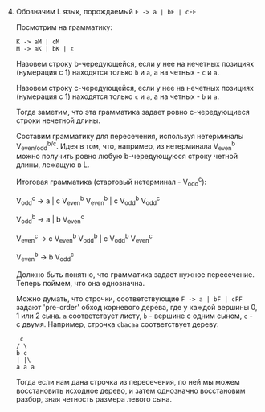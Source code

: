 4.  Обозначим L язык, порождаемый `F -> a | bF | cFF`


    Посмотрим на грамматику:
    ```
    K -> aM | cM
    M -> aK | bK | ε
    ```
    Назовем строку b-чередующейся, если у нее на нечетных позициях (нумерация с 1) находятся только `b` и `a`,
    а на четных - `c` и `a`.
    
    Назовем строку c-чередующейся, если у нее на нечетных позициях (нумерация с 1) находятся только `c` и `a`,
    а на четных - `b` и `a`.
    
    Тогда заметим, что эта грамматика задает ровно c-чередующиеся строки нечетной длины.
    
    Составим грамматику для пересечения, используя нетерминалы V<sub>even/odd</sub><sup>b/c</sup>.
    Идея в том, что, например, из нетерминала V<sub>even</sub><sup>b</sup> можно получить
    ровно любую b-чередующуюся строку четной длины, лежащую в L.
    
    Итоговая грамматика (стартовый нетерминал - V<sub>odd</sub><sup>c</sup>):
    
    V<sub>odd</sub><sup>c</sup> -> a | c V<sub>even</sub><sup>b</sup> V<sub>even</sub><sup>b</sup> |
    c V<sub>odd</sub><sup>b</sup> V<sub>odd</sub><sup>c</sup>
    
    V<sub>odd</sub><sup>b</sup> -> a | b V<sub>even</sub><sup>c</sup>
    
    V<sub>even</sub><sup>c</sup> -> c V<sub>even</sub><sup>b</sup> V<sub>odd</sub><sup>b</sup> |
    c V<sub>odd</sub><sup>b</sup> V<sub>even</sub><sup>c</sup>

    V<sub>even</sub><sup>b</sup> -> b V<sub>odd</sub><sup>c</sup>
    
    Должно быть понятно, что грамматика задает нужное пересечение. Теперь поймем, что она однозначна.

    Можно думать, что строчки, соответствующие `F -> a | bF | cFF` задают 'pre-order' обход корневого дерева,
    где у каждой вершины 0, 1 или 2 сына. `a` соответствует листу, `b` - вершине с одним сыном, `c` - с двумя.
    Например, строчка `cbacaa` соответствует дереву:
    ```
     c
    / \
    b c
    | |\
    a a a
    ```
    
    Тогда если нам дана строчка из пересечения, по ней мы можем восстановить исходное дерево, и затем однозначно восстановим
    разбор, зная четность размера левого сына.
